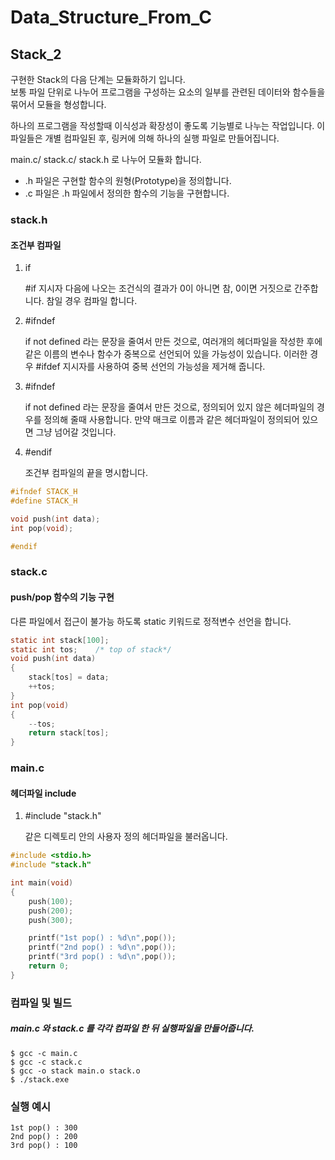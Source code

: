 # Data_Structure_From_C
## Stack_2
구현한 Stack의 다음 단계는 모듈화하기 입니다.  
보통 파일 단위로 나누어 프로그램을 구성하는 요소의 일부를 관련된 데이터와 함수들을 묶어서 모듈을 형성합니다.  

하나의 프로그램을 작성할때 이식성과 확장성이 좋도록 기능별로 나누는 작업입니다. 이 파일들은 개별 컴파일된 후, 링커에 의해 하나의 실행 파일로 만들어집니다. 
  
main.c/ stack.c/ stack.h 로 나누어 모듈화 합니다.  

  - .h 파일은 구현할 함수의 원형(Prototype)을 정의합니다.
  - .c 파일은 .h 파일에서 정의한 함수의 기능을 구현합니다. 

### stack.h
#### 조건부 컴파일 
1. if

    #if 지시자 다음에 나오는 조건식의 결과가 0이 아니면 참, 0이면 거짓으로 간주합니다. 참일 경우 컴파일 합니다.

2. #ifndef

    if not defined 라는 문장을 줄여서 만든 것으로, 여러개의 헤더파일을 작성한 후에 같은 이름의 변수나 함수가 중복으로 선언되어 있을 가능성이 있습니다. 이러한 경우 #ifdef 지시자를 사용하여 중복 선언의 가능성을 제거해 줍니다. 

3. #ifndef

    if not defined 라는 문장을 줄여서 만든 것으로, 정의되어 있지 않은 헤더파일의 경우를 정의해 줄때 사용합니다. 만약 매크로 이름과 같은 헤더파일이 정의되어 있으면 그냥 넘어갈 것입니다. 

4. #endif

    조건부 컴파일의 끝을 명시합니다.

```c
#ifndef STACK_H
#define STACK_H

void push(int data);
int pop(void);

#endif
```

### stack.c
#### push/pop 함수의 기능 구현
다른 파일에서 접근이 불가능 하도록 static 키워드로 정적변수 선언을 합니다. 

```c
static int stack[100];
static int tos;    /* top of stack*/ 
void push(int data)
{
    stack[tos] = data;
    ++tos;
}
int pop(void)
{
    --tos;
    return stack[tos];
}
```

### main.c
#### 헤더파일 include
1. #include "stack.h"

    같은 디렉토리 안의 사용자 정의 헤더파일을 불러옵니다.
```c
#include <stdio.h>
#include "stack.h"

int main(void)
{
    push(100);
    push(200);
    push(300);

    printf("1st pop() : %d\n",pop());
    printf("2nd pop() : %d\n",pop());
    printf("3rd pop() : %d\n",pop());
    return 0;
}
```

### 컴파일 및 빌드
##### main.c 와 stack.c 를 각각 컴파일 한 뒤 실행파일을 만들어줍니다.
```
$ gcc -c main.c  
$ gcc -c stack.c  
$ gcc -o stack main.o stack.o  
$ ./stack.exe
```
### 실행 예시
```
1st pop() : 300  
2nd pop() : 200  
3rd pop() : 100
```

